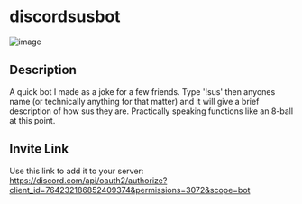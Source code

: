 # discordsusbot 
![image](https://user-images.githubusercontent.com/67241239/95657672-9ab29b00-0aca-11eb-8390-43790f2614fb.png)

## Description
A quick bot I made as a joke for a few friends. Type '!sus' then anyones name (or technically anything for that matter) and it will give a brief description of how sus they are. Practically speaking functions like an 8-ball at this point.
## Invite Link
Use this link to add it to your server: https://discord.com/api/oauth2/authorize?client_id=764232186852409374&permissions=3072&scope=bot
